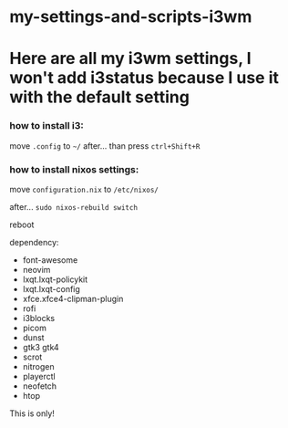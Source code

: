 # my-settings-and-scripts-i3wm

# Here are all my i3wm settings, I won't add i3status because I use it with the default setting

### how to install i3:
move `.config` to `~/`
after... than press `ctrl+Shift+R`

### how to install nixos settings:
move `configuration.nix` to `/etc/nixos/`

after... `sudo nixos-rebuild switch`

reboot

dependency:
- font-awesome
- neovim
- lxqt.lxqt-policykit
- lxqt.lxqt-config
- xfce.xfce4-clipman-plugin
- rofi
- i3blocks
- picom
- dunst
- gtk3 gtk4
- scrot
- nitrogen
- playerctl
- neofetch
- htop

This is only!



